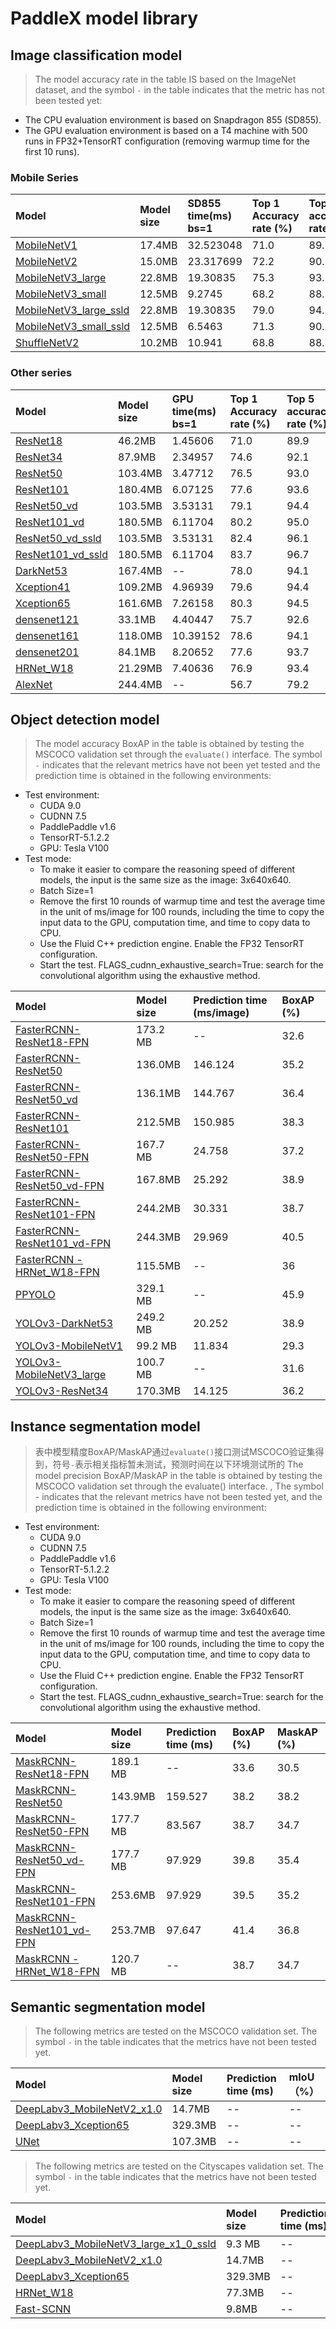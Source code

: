# PaddleX model library

## Image classification model

> The model accuracy rate in the table IS based on the ImageNet dataset, and the symbol `-` in the table indicates that the metric has not been tested yet:

* The CPU evaluation environment is based on Snapdragon 855 (SD855).
* The GPU evaluation environment is based on a T4 machine with 500 runs in FP32+TensorRT configuration (removing warmup time for the first 10 runs).

### Mobile Series

| Model | Model size | SD855 time(ms) bs=1 | Top 1 Accuracy rate (%) | Top 5 accuracy rate (%) |
| :----|  :------- | :----------- | :--------- | :--------- |
| [MobileNetV1](https://paddle-imagenet-models-name.bj.bcebos.com/MobileNetV1_pretrained.tar) | 17.4MB | 32.523048 | 71.0 | 89.7 |
| [MobileNetV2](https://paddle-imagenet-models-name.bj.bcebos.com/MobileNetV2_pretrained.tar) | 15.0MB | 23.317699 | 72.2 | 90.7 |
| [MobileNetV3_large](https://paddle-imagenet-models-name.bj.bcebos.com/MobileNetV3_large_x1_0_pretrained.tar) | 22.8MB | 19.30835 | 75.3 | 93.2 |
| [MobileNetV3_small](https://paddle-imagenet-models-name.bj.bcebos.com/MobileNetV3_small_x1_0_pretrained.tar) | 12.5MB | 9.2745 | 68.2 | 88.1 |
| [MobileNetV3_large_ssld](https://paddle-imagenet-models-name.bj.bcebos.com/MobileNetV3_large_x1_0_ssld_pretrained.tar) | 22.8MB | 19.30835 | 79.0 | 94.5 |
| [MobileNetV3_small_ssld](https://paddle-imagenet-models-name.bj.bcebos.com/MobileNetV3_small_x1_0_ssld_pretrained.tar) | 12.5MB | 6.5463 | 71.3 | 90.1 |
| [ShuffleNetV2](https://paddle-imagenet-models-name.bj.bcebos.com/ShuffleNetV2_pretrained.tar) | 10.2MB | 10.941 | 68.8 | 88.5 |

### Other series

| Model | Model size | GPU time(ms) bs=1 | Top 1 Accuracy rate (%) | Top 5 accuracy rate (%) |
| :----|  :------- | :----------- | :--------- | :--------- |
| [ResNet18](https://paddle-imagenet-models-name.bj.bcebos.com/ResNet18_pretrained.tar) | 46.2MB | 1.45606 | 71.0 | 89.9 |
| [ResNet34](https://paddle-imagenet-models-name.bj.bcebos.com/ResNet34_pretrained.tar) | 87.9MB | 2.34957 | 74.6 | 92.1 |
| [ResNet50](https://paddle-imagenet-models-name.bj.bcebos.com/ResNet50_pretrained.tar) | 103.4MB | 3.47712 | 76.5 | 93.0 |
| [ResNet101](https://paddle-imagenet-models-name.bj.bcebos.com/ResNet101_pretrained.tar) | 180.4MB | 6.07125 | 77.6 | 93.6 |
| [ResNet50_vd](https://paddle-imagenet-models-name.bj.bcebos.com/ResNet50_vd_pretrained.tar) | 103.5MB | 3.53131 | 79.1 | 94.4 |
| [ResNet101_vd](https://paddle-imagenet-models-name.bj.bcebos.com/ResNet101_vd_pretrained.tar) | 180.5MB | 6.11704 | 80.2 | 95.0 |
| [ResNet50_vd_ssld](https://paddle-imagenet-models-name.bj.bcebos.com/ResNet50_vd_ssld_pretrained.tar) | 103.5MB | 3.53131 | 82.4 | 96.1 |
| [ResNet101_vd_ssld](https://paddle-imagenet-models-name.bj.bcebos.com/ResNet101_vd_ssld_pretrained.tar) | 180.5MB | 6.11704 | 83.7 | 96.7 |
| [DarkNet53](https://paddle-imagenet-models-name.bj.bcebos.com/DarkNet53_ImageNet1k_pretrained.tar) | 167.4MB | -- | 78.0 | 94.1 |
| [Xception41](https://paddle-imagenet-models-name.bj.bcebos.com/Xception41_deeplab_pretrained.tar) | 109.2MB | 4.96939 | 79.6 | 94.4 |
| [Xception65](https://paddle-imagenet-models-name.bj.bcebos.com/Xception65_deeplab_pretrained.tar) | 161.6MB | 7.26158 | 80.3 | 94.5 |
| [densenet121](https://paddle-imagenet-models-name.bj.bcebos.com/DenseNet121_pretrained.tar) | 33.1MB | 4.40447 | 75.7 | 92.6 |
| [densenet161](https://paddle-imagenet-models-name.bj.bcebos.com/DenseNet161_pretrained.tar) | 118.0MB | 10.39152 | 78.6 | 94.1 |
| [densenet201](https://paddle-imagenet-models-name.bj.bcebos.com/DenseNet201_pretrained.tar) | 84.1MB | 8.20652 | 77.6 | 93.7 |
| [HRNet_W18](https://paddle-imagenet-models-name.bj.bcebos.com/HRNet_W18_C_pretrained.tar) | 21.29MB | 7.40636 | 76.9 | 93.4 |
| [AlexNet](https://paddle-imagenet-models-name.bj.bcebos.com/AlexNet_pretrained.tar) | 244.4MB | -- | 56.7 | 79.2 |

## Object detection model

> The model accuracy BoxAP in the table is obtained by testing the MSCOCO validation set through the `evaluate()` interface. The symbol `-` indicates that the relevant metrics have not been yet tested and the prediction time is obtained in the following environments:

- Test environment:
   - CUDA 9.0
   - CUDNN 7.5
   - PaddlePaddle v1.6
   - TensorRT-5.1.2.2
   - GPU: Tesla V100
- Test mode:
   - To make it easier to compare the reasoning speed of different models, the input is the same size as the image: 3x640x640.
   - Batch Size=1
   - Remove the first 10 rounds of warmup time and test the average time in the unit of ms/image for 100 rounds, including the time to copy the input data to the GPU, computation time, and time to copy data to CPU.
   - Use the Fluid C++ prediction engine. Enable the FP32 TensorRT configuration.
   - Start the test. FLAGS_cudnn_exhaustive_search=True: search for the convolutional algorithm using the exhaustive method.

| Model | Model size | Prediction time (ms/image) | BoxAP (%) |
|:-------|:-----------|:-------------|:----------|
| [FasterRCNN-ResNet18-FPN](https://bj.bcebos.com/paddlex/pretrained_weights/faster_rcnn_r18_fpn_1x.tar) | 173.2 MB | -- | 32.6 |
| [FasterRCNN-ResNet50](https://paddlemodels.bj.bcebos.com/object_detection/faster_rcnn_r50_1x.tar) | 136.0MB | 146.124 | 35.2 |
| [FasterRCNN-ResNet50_vd](https://paddlemodels.bj.bcebos.com/object_detection/faster_rcnn_r50_vd_1x.tar) | 136.1MB | 144.767 | 36.4 |
| [FasterRCNN-ResNet101](https://paddlemodels.bj.bcebos.com/object_detection/faster_rcnn_r101_1x.tar) | 212.5MB | 150.985 | 38.3 |
| [FasterRCNN-ResNet50-FPN](https://paddlemodels.bj.bcebos.com/object_detection/faster_rcnn_r50_fpn_1x.tar) | 167.7 MB | 24.758 | 37.2 |
| [FasterRCNN-ResNet50_vd-FPN](https://paddlemodels.bj.bcebos.com/object_detection/faster_rcnn_r50_vd_fpn_2x.tar) | 167.8MB | 25.292 | 38.9 |
| [FasterRCNN-ResNet101-FPN](https://paddlemodels.bj.bcebos.com/object_detection/faster_rcnn_r101_fpn_1x.tar) | 244.2MB | 30.331 | 38.7 |
| [FasterRCNN-ResNet101_vd-FPN](https://paddlemodels.bj.bcebos.com/object_detection/faster_rcnn_r101_vd_fpn_2x.tar) | 244.3MB | 29.969 | 40.5 |
| [FasterRCNN - HRNet_W18-FPN](https://paddlemodels.bj.bcebos.com/object_detection/faster_rcnn_hrnetv2p_w18_1x.tar) | 115.5MB | -- | 36 |
| [PPYOLO](https://paddlemodels.bj.bcebos.com/object_detection/ppyolo_2x.pdparams) | 329.1 MB | -- | 45.9 |
| [YOLOv3-DarkNet53](https://paddlemodels.bj.bcebos.com/object_detection/yolov3_darknet.tar) | 249.2 MB | 20.252 | 38.9 |
| [YOLOv3-MobileNetV1](https://paddlemodels.bj.bcebos.com/object_detection/yolov3_mobilenet_v1.tar) | 99.2 MB | 11.834 | 29.3 |
| [YOLOv3-MobileNetV3_large](https://paddlemodels.bj.bcebos.com/object_detection/yolov3_mobilenet_v3.pdparams) | 100.7 MB | -- | 31.6 |
| [YOLOv3-ResNet34](https://paddlemodels.bj.bcebos.com/object_detection/yolov3_r34.tar) | 170.3MB | 14.125 | 36.2 |

## Instance segmentation model

> 表中模型精度BoxAP/MaskAP通过`evaluate()`接口测试MSCOCO验证集得到，符号`-`表示相关指标暂未测试，预测时间在以下环境测试所的 The model precision BoxAP/MaskAP in the table is obtained by testing the MSCOCO validation set through the evaluate() interface. , The symbol - indicates that the relevant metrics have not been tested yet, and the prediction time is obtained in the following environment:

- Test environment:
   - CUDA 9.0
   - CUDNN 7.5
   - PaddlePaddle v1.6
   - TensorRT-5.1.2.2
   - GPU: Tesla V100
- Test mode:
   - To make it easier to compare the reasoning speed of different models, the input is the same size as the image: 3x640x640.
   - Batch Size=1
   - Remove the first 10 rounds of warmup time and test the average time in the unit of ms/image for 100 rounds, including the time to copy the input data to the GPU, computation time, and time to copy data to CPU.
   - Use the Fluid C++ prediction engine. Enable the FP32 TensorRT configuration.
   - Start the test. FLAGS_cudnn_exhaustive_search=True: search for the convolutional algorithm using the exhaustive method.

| Model | Model size | Prediction time (ms) | BoxAP (%) | MaskAP (%) |
|:-------|:-----------|:-------------|:----------|:----------|
| [MaskRCNN-ResNet18-FPN](https://bj.bcebos.com/paddlex/pretrained_weights/mask_rcnn_r18_fpn_1x.tar) | 189.1 MB | -- | 33.6 | 30.5 |
| [MaskRCNN-ResNet50](https://paddlemodels.bj.bcebos.com/object_detection/mask_rcnn_r50_2x.tar) | 143.9MB | 159.527 | 38.2 | 38.2 |
| [MaskRCNN-ResNet50-FPN](https://paddlemodels.bj.bcebos.com/object_detection/mask_rcnn_r50_fpn_2x.tar) | 177.7 MB | 83.567 | 38.7 | 34.7 |
| [MaskRCNN-ResNet50_vd-FPN](https://paddlemodels.bj.bcebos.com/object_detection/mask_rcnn_r50_vd_fpn_2x.tar) | 177.7 MB | 97.929 | 39.8 | 35.4 |
| [MaskRCNN-ResNet101-FPN](https://paddlemodels.bj.bcebos.com/object_detection/mask_rcnn_r101_fpn_1x.tar) | 253.6MB | 97.929 | 39.5 | 35.2 |
| [MaskRCNN-ResNet101_vd-FPN](https://paddlemodels.bj.bcebos.com/object_detection/mask_rcnn_r101_vd_fpn_1x.tar) | 253.7MB | 97.647 | 41.4 | 36.8 |
| [MaskRCNN - HRNet_W18-FPN](https://bj.bcebos.com/paddlex/pretrained_weights/mask_rcnn_hrnetv2p_w18_2x.tar) | 120.7 MB | -- | 38.7 | 34.7 |


## Semantic segmentation model

> The following metrics are tested on the MSCOCO validation set. The symbol `-` in the table indicates that the metrics have not been tested yet.

| Model | Model size | Prediction time (ms) | mIoU（%） |
|:-------|:-----------|:-------------|:----------|
| [DeepLabv3_MobileNetV2_x1.0](https://bj.bcebos.com/v1/paddleseg/deeplab_mobilenet_x1_0_coco.tgz) | 14.7MB | -- | -- |
| [DeepLabv3_Xception65](https://paddleseg.bj.bcebos.com/models/xception65_coco.tgz) | 329.3MB | -- | -- |
| [UNet](https://paddleseg.bj.bcebos.com/models/unet_coco_v3.tgz) | 107.3MB | -- | -- |


> The following metrics are tested on the Cityscapes validation set. The symbol `-` in the table indicates that the metrics have not been tested yet.

| Model | Model size | Prediction time (ms) | mIoU（%） |
|:-------|:-----------|:-------------|:----------|
| [DeepLabv3_MobileNetV3_large_x1_0_ssld](https://paddleseg.bj.bcebos.com/models/deeplabv3p_mobilenetv3_large_cityscapes.tar.gz) | 9.3 MB | -- | 73.28 |
| [DeepLabv3_MobileNetV2_x1.0](https://paddleseg.bj.bcebos.com/models/mobilenet_cityscapes.tgz) | 14.7MB | -- | 69.8 |
| [DeepLabv3_Xception65](https://paddleseg.bj.bcebos.com/models/xception65_bn_cityscapes.tgz) | 329.3MB | -- | 79.3 |
| [HRNet_W18](https://paddleseg.bj.bcebos.com/models/hrnet_w18_bn_cityscapes.tgz) | 77.3MB | -- | 79.36 |
| [Fast-SCNN](https://paddleseg.bj.bcebos.com/models/fast_scnn_cityscape.tar) | 9.8MB | -- | 69.64 |
